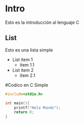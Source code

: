 # Intro

Esto es la introducción al lenguaje C 

## List

Esto es una lista simple 

- List item 1
	- item 1.1
- List item 2
	- item 2.1

#Codico en C Simple

```C
#include<stdio.h>

int main(){
	printf("Hola Mundo");
	return 0;
}

```

